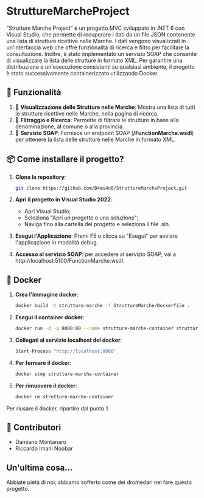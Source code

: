 # StruttureMarcheProject

“Strutture Marche Project” è un progetto MVC sviluppato in .NET 6 con Visual Studio, che permette di recuperare i dati da un file JSON contenente una lista di strutture ricettive nelle Marche. I dati vengono visualizzati in un'interfaccia web che offre funzionalità di ricerca e filtro per facilitare la consultazione. Inoltre, è stato implementato un servizio SOAP che consente di visualizzare la lista delle strutture in formato XML. Per garantire una distribuzione e un'esecuzione consistenti su qualsiasi ambiente, il progetto è stato successivamente containerizzato utilizzando Docker.

## 🚀 Funzionalità

1. 🔎 **Visualizzazione delle Strutture nelle Marche**: Mostra una lista di tutti le strutture ricettive nelle Marche, nella pagina di ricerca.
2. 📑 **Filtraggio e Ricerca**: Permette di filtrare le strutture in base alla denominazione, al comune o alla provincia.
3. 📡 **Servizio SOAP**: Fornisce un endpoint SOAP (**/FunctionMarche.wsdl**) per ottenere la lista delle strutture nelle Marche in formato XML.

## 📦 Come installare il progetto?

1. **Clona la repository**:
   ```bash
   git clone https://github.com/D4mi4n0/StruttureMarcheProject.git

2. **Apri il progetto in Visual Studio 2022**:
   - Apri Visual Studio;
   - Seleziona "Apri un progetto o una soluzione";
   - Naviga fino alla cartella del progetto e seleziona il file .sln.

3. **Esegui l'Applicazione**: Premi F5 o clicca su "Esegui" per avviare l'applicazione in modalità debug.

4. **Accesso al servizio SOAP**: per accedere al servizio SOAP, vai a http://localhost:5100/FunctionMarche.wsdl.

## 🐳 Docker

1. **Crea l'immagine docker**:
   ```bash
   docker build -t strutture-marche -f StruttureMarche/Dockerfile .

2. **Esegui il container docker**:
   ```bash
   docker run -d -p 8080:80 --name strutture-marche-container strutture-marche

3. **Collegati al servizio localhost del docker**:
   ```bash
   Start-Process "http://localhost:8080"

4. **Per fermare il docker**:
   ```bash
   docker stop strutture-marche-container

5. **Per rimuovere il docker**:
   ```bash
   docker rm strutture-marche-container

Per riusare il docker, ripartire dal punto 1.

## 🤝 Contributori

- Damiano Montanaro
- Riccardo Imani Noobar

## Un'ultima cosa...

Abbiate pietà di noi, abbiamo sofferto come dei dromedari nel fare questo progetto.
